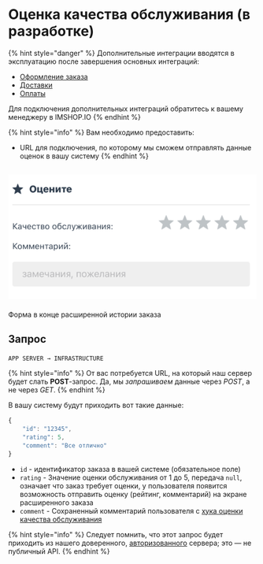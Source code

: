 # Оценка качества обслуживания (в разработке)

{% hint style="danger" %}
Дополнительные интеграции вводятся в эксплуатацию после завершения основных интеграций:

* [Оформление заказа](../../oformlenie-zakaza.-dostavki-oplaty/order.md)
* [Доставки](../../oformlenie-zakaza.-dostavki-oplaty/deliveries.md)
* [Оплаты](../../oformlenie-zakaza.-dostavki-oplaty/payments.md)

Для подключения дополнительных интеграций обратитесь к вашему менеджеру в IMSHOP.IO
{% endhint %}

{% hint style="info" %}
Вам необходимо предоставить:

* URL для подключения, по которому мы сможем отправлять данные оценок в вашу систему
{% endhint %}

## ![](<../../../.gitbook/assets/image (6).png>)

Форма в конце расширенной истории заказа

## Запрос

`APP SERVER → INFRASTRUCTURE`

{% hint style="info" %}
От вас потребуется URL, на который наш сервер будет слать **POST**-запрос. Да, мы _запрашиваем_ данные через _POST_, а не через _GET_.
{% endhint %}

В вашу систему будут приходить вот такие данные:

```javascript
{
    "id": "12345",
    "rating": 5,
    "comment": "Все отлично"
}
```

* `id` - идентификатор заказа в вашей системе (обязательное поле)
* `rating` - Значение оценки обслуживания от 1 до 5, передача `null`, означает что заказ требует оценки, у пользователя появится возможность отправить оценку (рейтинг, комментарий) на экране расширенного заказа
* `comment` - Сохраненный комментарий пользователя с [хука оценки качества обслуживания](ocenka-kachestva-obsluzhivaniya-v-razrabotke.md)

{% hint style="info" %}
Следует помнить, что этот запрос будет приходить из нашего доверенного, [авторизованного](../../general.md#avtorizaciya-api) сервера; это — не публичный API.
{% endhint %}
